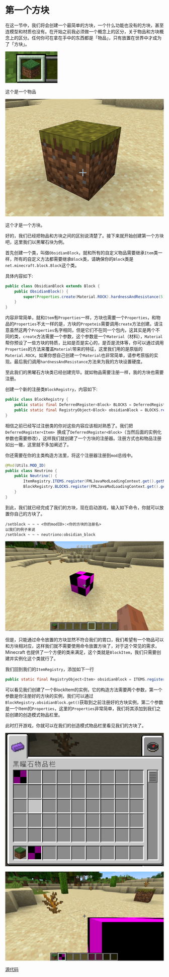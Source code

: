 # 第一个方块

在这一节中，我们将会创建一个最简单的方块，一个什么功能也没有的方块，甚至连模型和材质也没有。在开始之前我必须做一个概念上的区分，关于物品和方块概念上的区分。任何你可在拿在手中的东西都是「物品」，只有放置在世界中才成为了「方块」。

![image-20200428155404000](firstblock.assets/image-20200428155404000.png)

这个是一个物品

![image-20200428155435757](firstblock.assets/image-20200428155435757.png)

这个才是一个方块。

好的，我们已经把物品和方块之间的区别说清楚了。接下来就开始创建第一个方块吧，这里我们以黑曜石块为例。

首先创建一个类，叫做`ObsidianBlock`，就和所有的自定义物品需要继承`Item`类一样，所有的自定义方法都需要继承`Block`类，请确保你的`Block`类是`net.minecraft.block.Block`这个类。

具体内容如下:

```java
public class ObsidianBlock extends Block {
    public ObsidianBlock() {
        super(Properties.create(Material.ROCK).hardnessAndResistance(5));
    }
}
```

内容非常简单，就和`Item`有`Properties`一样，方块也需要一个`Properties`，和物品的`Properties`不太一样的是，方块的`Propeteis`需要调用`create`方法创建。请注意虽然这两个`Properties`名字相同，但是它们不在同一个包内，这其实是两个不同的类，`create`方法需要一个参数，这个参数是一个`Material`（材料），`Material`帮你预设了一些方块的特质，比如是否是实心的，是否是流体等，你可以通过调用`Properties`的方法来覆盖`Material`带来的特征，这里我们用的是原版的`Material.ROCK`，如果你想自己创建一个`Material`也非常简单，请参考原版的实现。最后我们调用`hardnessAndResistance`方法来为我的方块设置硬度。

至此我们的黑曜石方块类已经创建完毕。就如物品需要注册一样，我的方块也需要注册。

创建一个新的注册类`BlockRegistry`，内容如下:

```java
public class BlockRegistry {
    public static final DeferredRegister<Block> BLOCKS = DeferredRegister.create(ForgeRegistries.BLOCKS, Utils.MOD_ID);
    public static final RegistryObject<Block> obsidianBlock = BLOCKS.register("obsidian_block", ObsidianBlock::new);
}
```

相信之前已经写过注册类的你对这些内容应该相对熟悉了。我们把`DeferredRegister<Item> `换成了`DeferredRegister<Block>`（当然后面的实例化参数也需要修改），这样我们就创建了一个方块的注册器。注册方式也和物品注册如出一辙，这里就不多加阐述了。

你还需要在你的主类构造方法里，将这个注册器注册到`mod`总线中。

```java
@Mod(Utils.MOD_ID)
public class Neutrino {
    public Neutrino() {
        ItemRegistry.ITEMS.register(FMLJavaModLoadingContext.get().getModEventBus());
        BlockRegistry.BLOCKS.register(FMLJavaModLoadingContext.get().getModEventBus());
    }
}
```

到此，我们就已经完成了我们的方块，现在启动游戏，输入如下命令，你就可以放置你自己的方块了。

```
/setblock ~ ~ ~ <你的modID>:<你的方块的注册名>
以我们的例子来说
/setblock ~ ~ ~ neutriono:obsidian_block
```

![image-20200428162256286](firstblock.assets/image-20200428162256286.png)

但是，只能通过命令放置的方块显然不符合我们的胃口，我们希望有一个物品可以和方块相对应，这样我们就不需要使用命令放置方块了，对于这个常见的需求，Minecraft 也提供了一个方便的类来满足，这个类就是`BlockItem`，我们只需要创建并实例化这个类就行了。

我们回到我们的`ItemRegistry`，添加如下一行

```java
public static final RegistryObject<Item> obsidianBlock = ITEMS.register("obsidian_block", () -> new BlockItem(BlockRegistry.obsidianBlock.get(), new Item.Properties().group(ModGroup.itemGroup)));
```

可以看见我们创建了一个BlockItem的实例，它的构造方法需要两个参数，第一个参数是你注册好的方块的实例，我们可以通过`BlockRegistry.obsidianBlock.get()`获取到之前注册好的方块实例，第二个参数是一个Item的`Properties`，这里的`Properties`非常简单，我们将其添加到我们之前创建的创造模式物品栏里。

此时打开游戏，你就可以在我们的创造模式物品栏里看见我们的方块了。

![image-20200428164024589](firstblock.assets/image-20200428164024589.png)

![image-20200428164037088](firstblock.assets/image-20200428164037088.png)

[源代码](https://github.com/FledgeXu/BosonSourceCode/tree/master/src/main/java/com/tutorial/boson/first_block)